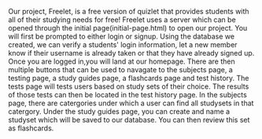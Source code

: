 Our project, Freelet, is a free version of quizlet that provides students with all of their studying needs for free! Freelet uses a server which 
can be opened through the initial page(initial-page.html) to open our project. You will first be prompted to either login or signup. Using the database we created, we 
can verify a students' login information, let a new member know if their username is already taken or that they have already signed up. Once you are 
logged in,you will land at our homepage. There are then multiple buttons that can be used to navagate to the subjects page, a testing page, a study 
guides page, a flashcards page and test history. The tests page will tests users based on study sets of their choice. The results of those tests
can then be located in the test history page. In the subjects page, there are catergories under which a user can find all studysets in that catergory.
Under the study guides page, you can create and name a studyset which will be saved to our database. You can then review this set as flashcards.
